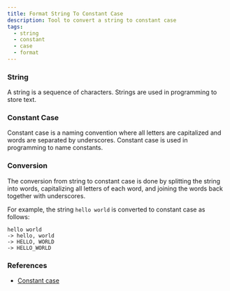 ```yaml
---
title: Format String To Constant Case
description: Tool to convert a string to constant case
tags:
  - string
  - constant
  - case
  - format
---
```


### String

A string is a sequence of characters. Strings are used in programming to store text.

### Constant Case

Constant case is a naming convention where all letters are capitalized and words are separated by underscores. Constant case is used in programming to name constants.

### Conversion

The conversion from string to constant case is done by splitting the string into words, capitalizing all letters of each word, and joining the words back together with underscores.

For example, the string `hello world` is converted to constant case as follows:

```text
hello world
-> hello, world
-> HELLO, WORLD
-> HELLO_WORLD
```

### References

- [Constant case](https://en.wikipedia.org/wiki/Naming_convention_(programming)#Constant_case)
